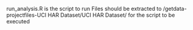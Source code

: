 run_analysis.R is the script to run
Files should be extracted to /getdata-projectfiles-UCI HAR Dataset/UCI HAR Dataset/ for the script to be executed
